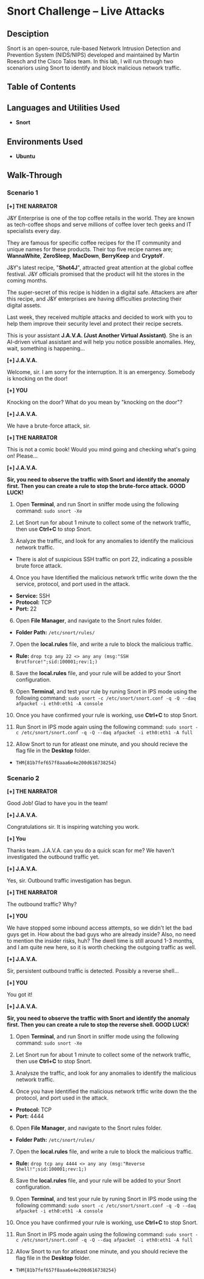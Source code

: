 # Snort Challenge – Live Attacks

## Desciption
Snort is an open-source, rule-based Network Intrusion Detection and Prevention System (NIDS/NIPS) developed and maintained by Martin Roesch and the Cisco Talos team. In this lab, I will run through two scenariors using Snort to identify and block malicious network traffic.

## Table of Contents

## Languages and Utilities Used

* **Snort** 

## Environments Used

* **Ubuntu**

## Walk-Through

### Scenario 1

**[+] THE NARRATOR**

J&Y Enterprise is one of the top coffee retails in the world. They are known as tech-coffee shops and serve millions of coffee lover tech geeks and IT specialists every day. 

They are famous for specific coffee recipes for the IT community and unique names for these products. Their top five recipe names are; **WannaWhite**, **ZeroSleep**, **MacDown**, **BerryKeep** and **CryptoY**.

J&Y's latest recipe, "**Shot4J**", attracted great attention at the global coffee festival. J&Y officials promised that the product will hit the stores in the coming months. 

The super-secret of this recipe is hidden in a digital safe. Attackers are after this recipe, and J&Y enterprises are having difficulties protecting their digital assets.

Last week, they received multiple attacks and decided to work with you to help them improve their security level and protect their recipe secrets.  

This is your assistant **J.A.V.A. (Just Another Virtual Assistant)**. She is an AI-driven virtual assistant and will help you notice possible anomalies. Hey, wait, something is happening...

**[+] J.A.V.A.**

Welcome, sir. I am sorry for the interruption. It is an emergency. Somebody is knocking on the door!

**[+] YOU**

Knocking on the door? What do you mean by "knocking on the door"?

**[+] J.A.V.A.**

We have a brute-force attack, sir.

**[+] THE NARRATOR**

This is not a comic book! Would you mind going and checking what's going on! Please... 

**[+] J.A.V.A.**

**Sir, you need to observe the traffic with Snort and identify the anomaly first. Then you can create a rule to stop the brute-force attack. GOOD LUCK!**

1. Open **Terminal**, and run Snort in sniffer mode using the following command:
```sudo snort -Xe```

2. Let Snort run for about 1 minute to collect some of the network traffic, then use **Ctrl+C** to stop Snort.
3. Analyze the traffic, and look for any anomalies to identify the malicious network traffic.
* There is alot of suspicious SSH traffic on port 22, indicating a possible brute force attack.

4. Once you have Identified the malicious network trffic write down the the service, protocol, and port used in the attack.
* **Service:** SSH
* **Protocol:** TCP
* **Port:** 22

6. Open **File Manager**, and navigate to the Snort rules folder.
* **Folder Path:** ```/etc/snort/rules/```

7. Open the **local.rules** file, and write a rule to block the malicious traffic.
* **Rule:** ```drop tcp any 22 <> any any (msg:"SSH Brutforce!";sid:100001;rev:1;)```

8. Save the **local.rules** file, and your rule will be added to your Snort configuration.
9. Open **Terminal**, and test your rule by runing Snort in IPS mode using the following command:
```sudo snort -c /etc/snort/snort.conf -q -Q --daq afpacket -i eth0:eth1 -A console```

10. Once you have confirmed your rule is working, use **Ctrl+C** to stop Snort.
11. Run Snort in IPS mode again using the following command:
```sudo snort -c /etc/snort/snort.conf -q -Q --daq afpacket -i eth0:eth1 -A full```

12. Allow Snort to run for atleast one minute, and you should recieve the flag file in the **Desktop** folder.

* ```THM{81b7fef657f8aaa6e4e200d616738254}```

### Scenario 2

**[+] THE NARRATOR**

Good Job! Glad to have you in the team!

**[+] J.A.V.A.**

Congratulations sir. It is inspiring watching you work.

**[+] You**

Thanks team. J.A.V.A. can you do a quick scan for me? We haven't investigated the outbound traffic yet. 

**[+] J.A.V.A.**

Yes, sir. Outbound traffic investigation has begun. 

**[+] THE NARRATOR**

The outbound traffic? Why?

**[+] YOU**

We have stopped some inbound access attempts, so we didn't let the bad guys get in. How about the bad guys who are already inside? Also, no need to mention the insider risks, huh? The dwell time is still around 1-3 months, and I am quite new here, so it is worth checking the outgoing traffic as well.

**[+] J.A.V.A.**

Sir, persistent outbound traffic is detected. Possibly a reverse shell...

**[+] YOU**

You got it!

**[+] J.A.V.A.**

**Sir, you need to observe the traffic with Snort and identify the anomaly first. Then you can create a rule to stop the reverse shell. GOOD LUCK!**

1. Open **Terminal**, and run Snort in sniffer mode using the following command:
```sudo snort -Xe```

2. Let Snort run for about 1 minute to collect some of the network traffic, then use **Ctrl+C** to stop Snort.
3. Analysze the traffic, and look for any anomalies to identify the malicious network traffic.
4. Once you have Identified the malicious network trffic write down the the protocol, and port used in the attack.
* **Protocol:** TCP
* **Port:** 4444

6. Open **File Manager**, and navigate to the Snort rules folder.
* **Folder Path:** ```/etc/snort/rules/```

7. Open the **local.rules** file, and write a rule to block the malicious traffic.
* **Rule:** ```drop tcp any 4444 <> any any (msg:"Reverse Shell!";sid:100001;rev:1;)```

8. Save the **local.rules** file, and your rule will be added to your Snort configuration.
9. Open **Terminal**, and test your rule by runing Snort in IPS mode using the following command:
```sudo snort -c /etc/snort/snort.conf -q -Q --daq afpacket -i eth0:eth1 -A console```

10. Once you have confirmed your rule is working, use **Ctrl+C** to stop Snort.
11. Run Snort in IPS mode again using the following command:
```sudo snort -c /etc/snort/snort.conf -q -Q --daq afpacket -i eth0:eth1 -A full```

12. Allow Snort to run for atleast one minute, and you should recieve the flag file in the **Desktop** folder.

* ```THM{81b7fef657f8aaa6e4e200d616738254}```
